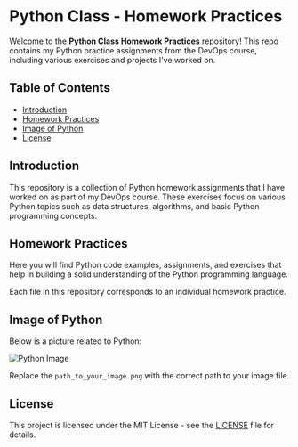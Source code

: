 # Python Class - Homework Practices

Welcome to the **Python Class Homework Practices** repository! This repo contains my Python practice assignments from the DevOps course, including various exercises and projects I've worked on.

## Table of Contents
- [Introduction](#introduction)
- [Homework Practices](#homework-practices)
- [Image of Python](#image-of-python)
- [License](#license)

## Introduction

This repository is a collection of Python homework assignments that I have worked on as part of my DevOps course. These exercises focus on various Python topics such as data structures, algorithms, and basic Python programming concepts.

## Homework Practices

Here you will find Python code examples, assignments, and exercises that help in building a solid understanding of the Python programming language.

Each file in this repository corresponds to an individual homework practice.

## Image of Python

Below is a picture related to Python:

![Python Image](path_to_your_image.png)

Replace the `path_to_your_image.png` with the correct path to your image file.

## License

This project is licensed under the MIT License - see the [LICENSE](LICENSE) file for details.
